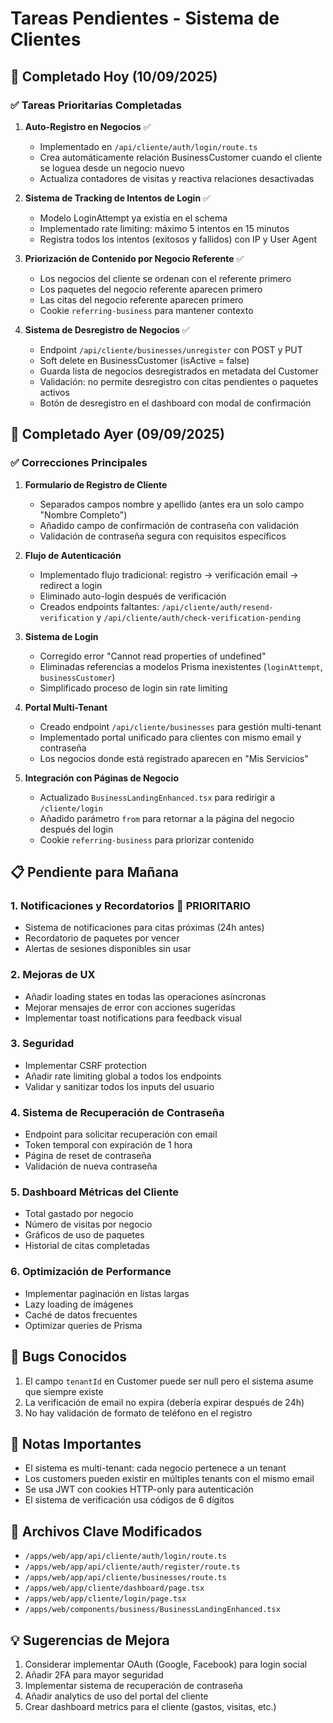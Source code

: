 # Tareas Pendientes - Sistema de Clientes

## 🎯 Completado Hoy (10/09/2025)

### ✅ Tareas Prioritarias Completadas
1. **Auto-Registro en Negocios** ✅
   - Implementado en `/api/cliente/auth/login/route.ts`
   - Crea automáticamente relación BusinessCustomer cuando el cliente se loguea desde un negocio nuevo
   - Actualiza contadores de visitas y reactiva relaciones desactivadas

2. **Sistema de Tracking de Intentos de Login** ✅
   - Modelo LoginAttempt ya existía en el schema
   - Implementado rate limiting: máximo 5 intentos en 15 minutos
   - Registra todos los intentos (exitosos y fallidos) con IP y User Agent

3. **Priorización de Contenido por Negocio Referente** ✅
   - Los negocios del cliente se ordenan con el referente primero
   - Los paquetes del negocio referente aparecen primero
   - Las citas del negocio referente aparecen primero
   - Cookie `referring-business` para mantener contexto

4. **Sistema de Desregistro de Negocios** ✅
   - Endpoint `/api/cliente/businesses/unregister` con POST y PUT
   - Soft delete en BusinessCustomer (isActive = false)
   - Guarda lista de negocios desregistrados en metadata del Customer
   - Validación: no permite desregistro con citas pendientes o paquetes activos
   - Botón de desregistro en el dashboard con modal de confirmación

## 🎯 Completado Ayer (09/09/2025)

### ✅ Correcciones Principales
1. **Formulario de Registro de Cliente**
   - Separados campos nombre y apellido (antes era un solo campo "Nombre Completo")
   - Añadido campo de confirmación de contraseña con validación
   - Validación de contraseña segura con requisitos específicos

2. **Flujo de Autenticación**
   - Implementado flujo tradicional: registro → verificación email → redirect a login
   - Eliminado auto-login después de verificación
   - Creados endpoints faltantes: `/api/cliente/auth/resend-verification` y `/api/cliente/auth/check-verification-pending`

3. **Sistema de Login**
   - Corregido error "Cannot read properties of undefined" 
   - Eliminadas referencias a modelos Prisma inexistentes (`loginAttempt`, `businessCustomer`)
   - Simplificado proceso de login sin rate limiting

4. **Portal Multi-Tenant**
   - Creado endpoint `/api/cliente/businesses` para gestión multi-tenant
   - Implementado portal unificado para clientes con mismo email y contraseña
   - Los negocios donde está registrado aparecen en "Mis Servicios"

5. **Integración con Páginas de Negocio**
   - Actualizado `BusinessLandingEnhanced.tsx` para redirigir a `/cliente/login`
   - Añadido parámetro `from` para retornar a la página del negocio después del login
   - Cookie `referring-business` para priorizar contenido

## 📋 Pendiente para Mañana

### 1. **Notificaciones y Recordatorios** 🔴 PRIORITARIO
   - Sistema de notificaciones para citas próximas (24h antes)
   - Recordatorio de paquetes por vencer
   - Alertas de sesiones disponibles sin usar

### 2. **Mejoras de UX**
   - Añadir loading states en todas las operaciones asíncronas
   - Mejorar mensajes de error con acciones sugeridas
   - Implementar toast notifications para feedback visual

### 3. **Seguridad**
   - Implementar CSRF protection
   - Añadir rate limiting global a todos los endpoints
   - Validar y sanitizar todos los inputs del usuario

### 4. **Sistema de Recuperación de Contraseña**
   - Endpoint para solicitar recuperación con email
   - Token temporal con expiración de 1 hora
   - Página de reset de contraseña
   - Validación de nueva contraseña

### 5. **Dashboard Métricas del Cliente**
   - Total gastado por negocio
   - Número de visitas por negocio
   - Gráficos de uso de paquetes
   - Historial de citas completadas

### 6. **Optimización de Performance**
   - Implementar paginación en listas largas
   - Lazy loading de imágenes
   - Caché de datos frecuentes
   - Optimizar queries de Prisma

## 🐛 Bugs Conocidos
1. El campo `tenantId` en Customer puede ser null pero el sistema asume que siempre existe
2. La verificación de email no expira (debería expirar después de 24h)
3. No hay validación de formato de teléfono en el registro

## 📝 Notas Importantes
- El sistema es multi-tenant: cada negocio pertenece a un tenant
- Los customers pueden existir en múltiples tenants con el mismo email
- Se usa JWT con cookies HTTP-only para autenticación
- El sistema de verificación usa códigos de 6 dígitos

## 🔧 Archivos Clave Modificados
- `/apps/web/app/api/cliente/auth/login/route.ts`
- `/apps/web/app/api/cliente/auth/register/route.ts`
- `/apps/web/app/api/cliente/businesses/route.ts`
- `/apps/web/app/cliente/dashboard/page.tsx`
- `/apps/web/app/cliente/login/page.tsx`
- `/apps/web/components/business/BusinessLandingEnhanced.tsx`

## 💡 Sugerencias de Mejora
1. Considerar implementar OAuth (Google, Facebook) para login social
2. Añadir 2FA para mayor seguridad
3. Implementar sistema de recuperación de contraseña
4. Añadir analytics de uso del portal del cliente
5. Crear dashboard metrics para el cliente (gastos, visitas, etc.)